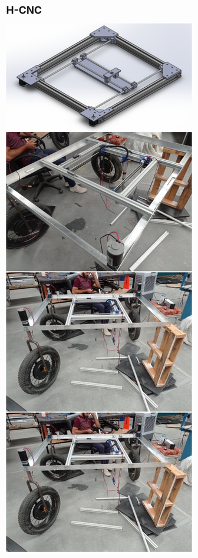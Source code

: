 # H-CNC


![Screenshot](HCNCv2.PNG)
![Screenshot](F1.jpg)
![Screenshot](F2.jpg)
![Screenshot](F2.jpg)
